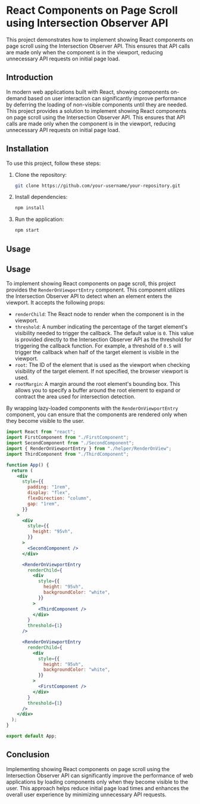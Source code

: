 # React Components on Page Scroll using Intersection Observer API

This project demonstrates how to implement showing React components on page scroll using the Intersection Observer API. This ensures that API calls are made only when the component is in the viewport, reducing unnecessary API requests on initial page load.

## Introduction

In modern web applications built with React, showing components on-demand based on user interaction can significantly improve performance by deferring the loading of non-visible components until they are needed. This project provides a solution to implement showing React components on page scroll using the Intersection Observer API. This ensures that API calls are made only when the component is in the viewport, reducing unnecessary API requests on initial page load.

## Installation

To use this project, follow these steps:

1. Clone the repository:

   ```bash
   git clone https://github.com/your-username/your-repository.git
   ```

2. Install dependencies:

   ```bash
   npm install
   ```

3. Run the application:

   ```bash
   npm start
   ```

## Usage

## Usage

To implement showing React components on page scroll, this project provides the `RenderOnViewportEntry` component. This component utilizes the Intersection Observer API to detect when an element enters the viewport. It accepts the following props:

- `renderChild`: The React node to render when the component is in the viewport.
- `threshold`: A number indicating the percentage of the target element's visibility needed to trigger the callback. The default value is `0`. This value is provided directly to the Intersection Observer API as the threshold for triggering the callback function. For example, a threshold of `0.5` will trigger the callback when half of the target element is visible in the viewport.
- `root`: The ID of the element that is used as the viewport when checking visibility of the target element. If not specified, the browser viewport is used.
- `rootMargin`: A margin around the root element's bounding box. This allows you to specify a buffer around the root element to expand or contract the area used for intersection detection.

By wrapping lazy-loaded components with the `RenderOnViewportEntry` component, you can ensure that the components are rendered only when they become visible to the user.

   ```jsx
   import React from "react";
   import FirstComponent from "./FirstComponent";
   import SecondComponent from "./SecondComponent";
   import { RenderOnViewportEntry } from "./helper/RenderOnView";
   import ThirdComponent from "./ThirdComponent";

   function App() {
     return (
       <div
         style={{
           padding: "1rem",
           display: "flex",
           flexDirection: "column",
           gap: "1rem",
         }}
       >
         <div
           style={{
             height: "95vh",
           }}
         >
           <SecondComponent />
         </div>

         <RenderOnViewportEntry
           renderChild={
             <div
               style={{
                 height: "95vh",
                 backgroundColor: "white",
               }}
             >
               <ThirdComponent />
             </div>
           }
           threshold={1}
         />

         <RenderOnViewportEntry
           renderChild={
             <div
               style={{
                 height: "95vh",
                 backgroundColor: "white",
               }}
             >
               <FirstComponent />
             </div>
           }
           threshold={1}
         />
       </div>
     );
   }

   export default App;
   ```

## Conclusion

Implementing showing React components on page scroll using the Intersection Observer API can significantly improve the performance of web applications by loading components only when they become visible to the user. This approach helps reduce initial page load times and enhances the overall user experience by minimizing unnecessary API requests.
